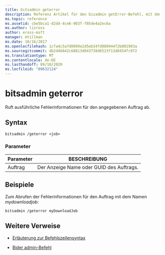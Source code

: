 ```yaml
---
title: bitsadmin geterror
description: Referenz Artikel für den bizadmin getError-Befehl, mit dem ausführliche Fehlerinformationen für den angegebenen Auftrag abgerufen werden.
ms.topic: reference
ms.assetid: cbe5bca1-d2dd-4ce6-903f-f85de4a2ec6a
ms.author: lizross
author: eross-msft
manager: mtillman
ms.date: 10/16/2017
ms.openlocfilehash: 1cfa4c5a7d0899e2d5eb34fd089944f2b801993a
ms.sourcegitcommit: db2d46842c68813d043738d6523f13d8454fc972
ms.translationtype: MT
ms.contentlocale: de-DE
ms.lasthandoff: 09/10/2020
ms.locfileid: "89632124"
---
```

# <a name="bitsadmin-geterror"></a>bitsadmin geterror

Ruft ausführliche Fehlerinformationen für den angegebenen Auftrag ab.

## <a name="syntax"></a>Syntax

```
bitsadmin /geterror <job>
```

### <a name="parameters"></a>Parameter

| Parameter | BESCHREIBUNG |
| -------------- | -------------- |
| Auftrag | Der Anzeige Name oder GUID des Auftrags. |

## <a name="examples"></a>Beispiele

Zum Abrufen der Fehlerinformationen für den Auftrag mit dem Namen *mydownloadjob*:

```
bitsadmin /geterror myDownloadJob
```

## <a name="additional-references"></a>Weitere Verweise

- [Erläuterung zur Befehlszeilensyntax](command-line-syntax-key.md)

- [Bider admin-Befehl](bitsadmin.md)
